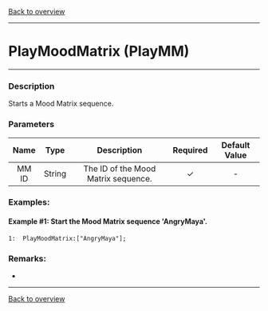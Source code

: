 [Back to overview](index.md)

---
# PlayMoodMatrix (PlayMM)
---
### Description
Starts a Mood Matrix sequence.

### Parameters

|Name|Type|Description|Required|Default Value|
|:---:|:---:|:---:|:---:|:---:|
|MM ID|String|The ID of the Mood Matrix sequence.|✓|-|

### Examples:
#### Example #1: Start the Mood Matrix sequence 'AngryMaya'.
```
1:  PlayMoodMatrix:["AngryMaya"];
```

### Remarks:
-

---
[Back to overview](index.md)